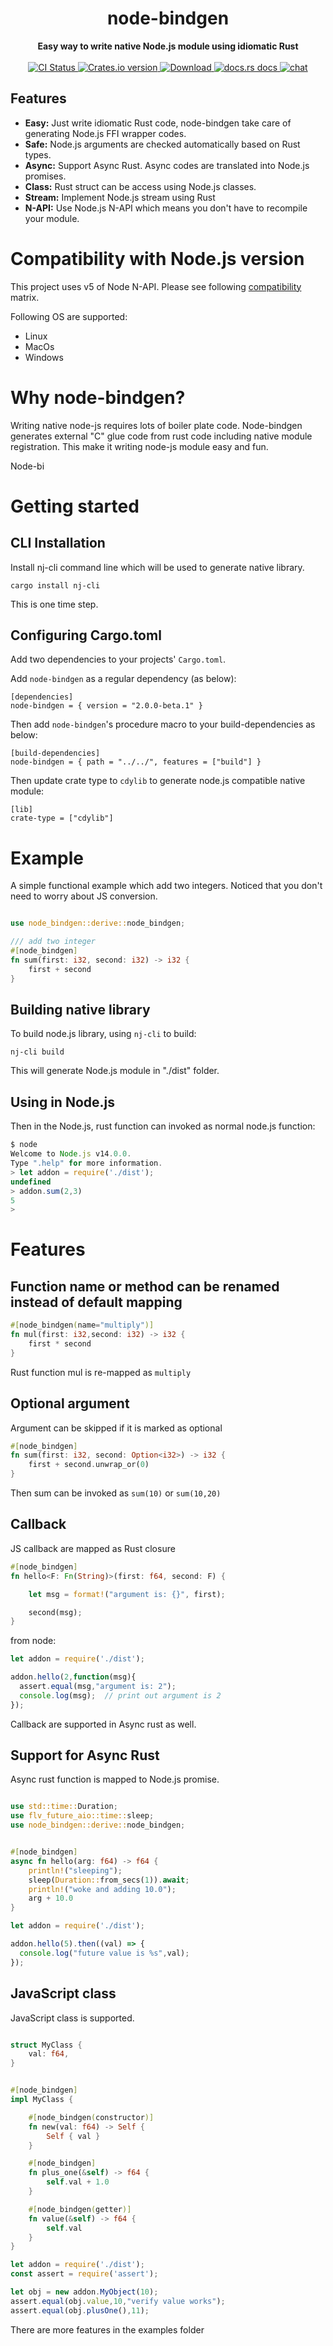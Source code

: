 
<h1 align="center">node-bindgen</h1>
<div align="center">
 <strong>
   Easy way to write native Node.js module using idiomatic Rust
 </strong>
</div>

<br />

<div align="center">
   <!-- CI status -->
  <a href="https://github.com/infinyon/node-bindgen/actions">
    <img src="https://github.com/infinyon/node-bindgen/workflows/CI/badge.svg"
      alt="CI Status" />
  </a>
  <!-- Crates version -->
  <a href="https://crates.io/crates/node-bindgen">
    <img src="https://img.shields.io/crates/v/node-bindgen?style=flat-square"
    alt="Crates.io version" />
  </a>
  <!-- Downloads -->
  <a href="https://crates.io/crates/node-bindgen">
    <img src="https://img.shields.io/crates/d/node-bindgen.svg?style=flat-square"
      alt="Download" />
  </a>
  <!-- docs.rs docs -->
  <a href="https://docs.rs/node-bindgen">
    <img src="https://img.shields.io/badge/docs-latest-blue.svg?style=flat-square"
      alt="docs.rs docs" />
  </a>

  <a href="https://discord.gg/m48dGA">
    <img src="https://img.shields.io/discord/695712741381636168.svg?logo=discord&style=flat-square"
      alt="chat" />
  </a>
</div>


## Features

- __Easy:__ Just write idiomatic Rust code, node-bindgen take care of generating Node.js FFI wrapper codes.
- __Safe:__ Node.js arguments are checked automatically based on Rust types.
- __Async:__ Support Async Rust.  Async codes are translated into Node.js promises.
- __Class:__ Rust struct can be access using Node.js classes.
- __Stream:__ Implement Node.js stream using Rust
- __N-API:__ Use Node.js N-API which means you don't have to recompile your module. 

# Compatibility with Node.js version

This project uses v5 of Node N-API.  Please see following [compatibility](https://nodejs.org/api/n-api.html#n_api_n_api_version_matrix) matrix.

Following OS are supported:
* Linux
* MacOs
* Windows



# Why node-bindgen?

Writing native node-js requires lots of boiler plate code.  Node-bindgen generates external "C" glue code from rust code including native module registration.  This make it writing node-js module easy and fun.  

Node-bi

# Getting started

## CLI Installation

Install nj-cli command line which will be used to generate native library.

```
cargo install nj-cli
```

This is one time step.

## Configuring Cargo.toml

Add two dependencies to your projects' ```Cargo.toml```.  

Add ```node-bindgen``` as a regular dependency (as below):
```
[dependencies]
node-bindgen = { version = "2.0.0-beta.1" }
```

Then add ```node-bindgen```'s procedure macro to your build-dependencies as below:
```
[build-dependencies]
node-bindgen = { path = "../../", features = ["build"] }
```

Then update crate type to ```cdylib``` to generate node.js compatible native module:
```
[lib]
crate-type = ["cdylib"]
```

# Example

A simple functional example which add two integers.  Noticed that you don't need to worry about JS conversion.


```rust

use node_bindgen::derive::node_bindgen;

/// add two integer
#[node_bindgen]
fn sum(first: i32, second: i32) -> i32 {        
    first + second
}

```

## Building native library

To build node.js library, using ```nj-cli``` to build:

```
nj-cli build
```

This will generate Node.js module in "./dist" folder.


## Using in Node.js

Then in the Node.js, rust function can invoked as normal node.js function:

```js
$ node
Welcome to Node.js v14.0.0.
Type ".help" for more information.
> let addon = require('./dist');
undefined
> addon.sum(2,3)
5
> 
```


# Features

## Function name or method can be renamed instead of default mapping

```rust
#[node_bindgen(name="multiply")]
fn mul(first: i32,second: i32) -> i32 {        
    first * second 
}
```

Rust function mul is re-mapped as ```multiply```

## Optional argument

Argument can be skipped if it is marked as optional
```rust
#[node_bindgen]
fn sum(first: i32, second: Option<i32>) -> i32 {        
    first + second.unwrap_or(0)
}
```
Then sum can be invoked as
```sum(10)``` or ```sum(10,20)```


##  Callback

JS callback are mapped as Rust closure

```rust
#[node_bindgen]
fn hello<F: Fn(String)>(first: f64, second: F) {

    let msg = format!("argument is: {}", first);

    second(msg);
}
```

from node:

```js
let addon = require('./dist');

addon.hello(2,function(msg){
  assert.equal(msg,"argument is: 2");
  console.log(msg);  // print out argument is 2
});
```

Callback are supported in Async rust as well.

## Support for Async Rust

Async rust function is mapped to Node.js promise.

```rust

use std::time::Duration;
use flv_future_aio::time::sleep;
use node_bindgen::derive::node_bindgen;


#[node_bindgen]
async fn hello(arg: f64) -> f64 {
    println!("sleeping");
    sleep(Duration::from_secs(1)).await;
    println!("woke and adding 10.0");
    arg + 10.0
}
```

```js
let addon = require('./dist');

addon.hello(5).then((val) => {
  console.log("future value is %s",val);
});

```


## JavaScript class

JavaScript class is supported.

```rust

struct MyClass {
    val: f64,
}


#[node_bindgen]
impl MyClass {

    #[node_bindgen(constructor)]
    fn new(val: f64) -> Self {
        Self { val }
    }

    #[node_bindgen]
    fn plus_one(&self) -> f64 {
        self.val + 1.0
    }

    #[node_bindgen(getter)]
    fn value(&self) -> f64 {
        self.val
    }
}
```

```js
let addon = require('./dist');
const assert = require('assert');

let obj = new addon.MyObject(10);
assert.equal(obj.value,10,"verify value works");
assert.equal(obj.plusOne(),11);
```

There are more features in the examples folder
